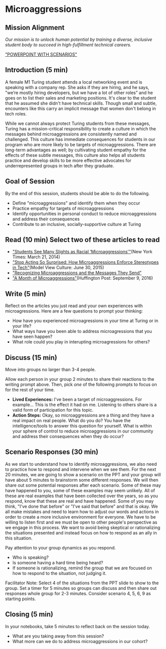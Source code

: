 # Microaggressions

## Mission Alignment
*Our mission is to unlock human potential by training a diverse, inclusive student body to succeed in high-fulfillment technical careers.*

["POWERPOINT WITH SCENARIOS"](https://drive.google.com/drive/folders/0B51t9-cqjZR7ZVhtZFM3djcwY3c)

## Introduction (5 min)

A female M1 Turing student attends a local networking event and is speaking with a company rep. She asks if they are hiring, and he says, "we’re mostly hiring developers, but we have a lot of other roles” and he goes on to list their sales and marketing positions. It's clear to the student that he assumed she didn't have technical skills. Though small and subtle, encounters like this carry an implicit message that women don't belong in tech roles.

While we cannot always protect Turing students from these messages, Turing has a mission-critical responsibility to create a culture in which the messages behind microaggressions are consistently named and challenged. This culture has immediate consequences for students in our program who are more likely to be targets of microaggressions. There are long-term advantages as well; by cultivating student empathy for the effects of these subtle messages, this culture also helps all students practice and develop skills to be more effective advocates for underrepresented groups in tech after they graduate.


## Goal of Session
By the end of this session, students should be able to do the following.
* Define "microaggressions" and identify them when they occur
* Practice empathy for targets of microaggressions
* Identify opportunities in personal conduct to reduce microaggressions and address their consequences
* Contribute to an inclusive, socially-supportive culture at Turing


## Read (10 min) Select two of these articles to read
* ["Students See Many Slights as Racial ‘Microaggressions'"](http://www.nytimes.com/2014/03/22/us/as-diversity-increases-slights-get-subtler-but-still-sting.html)(New York Times: March 21, 2014)
* ["Stop Acting So Surprised: How Microaggressions Enforce Stereotypes in Tech"](https://modelviewculture.com/pieces/stop-acting-so-surprised-how-microaggressions-enforce-stereotypes-in-tech)(Model View Culture: June 30, 2015)
* ["Recognizing Microaggressions and the Messages They Send"](http://academicaffairs.ucsc.edu/events/documents/Microaggressions_Examples_Arial_2014_11_12.pdf)
* ["A Month of Microaggressions"](http://www.huffingtonpost.com/entry/a-month-of-microaggressions_us_57d31336e4b0eb9a57b7a827)(Huffington Post: September 9, 2016)


## Write (5 min)
Reflect on the articles you just read and your own experiences with microagressions.  Here are a few questions to prompt your thinking:

* How have you experienced microagressions in your time at Turing or in your life?
* What ways have you been able to address microagressions that you have seen happen?
* What role could you play in interupting microagressions for others?

## Discuss (15 min)
Move into groups no larger than 3-4 people.  

Allow each person in your group 2 minutes to share their reactions to the writing prompt above. Then, pick _one_ of the following prompts to focus on for the rest of your time.
* **Lived Experiences:** I've been a target of microaggressions. For example... This is the effect it had on me. Listening to others share is a valid form of participation for this topic.
* **Action Steps:** Okay, so microaggressions are a thing and they have a real impact on real people. What do you do? You have the intelligence/tools to answer this question for yourself. What is within your sphere of control to reduce microaggressions in our community and address their consequences when they do occur?

## Scenario Responses (30 min)
As we start to understand how to identify microaggressions, we also need to practice how to respond and intervene when we see them.  For the next 20 minutes, we are going to show a scenario on the PPT and your group will have about 5 minutes to brainstorm some different responses.  We will then share out some potential responses after each scenario. Some of these may have happened to you, some of these examples may seem unlikely.  All of these are real examples that have been collected over the years, so as you respond, know that these are real and have happened.  Some of you may think, "I've done that before" or "I've said that before" and that is okay.  We all make mistakes and need to learn how to adjust our words and actions in order to create a more inclusive environment for everyone.  We have to be willing to listen first and we must be open to other people's perspective as we engage in this process. We want to avoid being skeptical or rationalizing the situations presented and instead focus on how to respond as an ally in this situation.

Pay attention to your group dynamics as you respond.  
* Who is speaking?
* Is someone having a hard time being heard?
* If someone is rationalizing, remind the group that we are focused on how to respond to the situation, not judging it.

Facilitator Note:  Select 4 of the situations from the PPT slide to show to the group.  Set a timer for 5 minutes so groups can discuss and then share out responses whole group for 2-3 minutes.  Consider scenario 4, 5, 6, 9 as starting points.  

## Closing (5 min)
In your notebooks, take 5 minutes to reflect back on the session today.  
* What are you taking away from this session?
* What more can we do to address microaggressions in our cohort?
